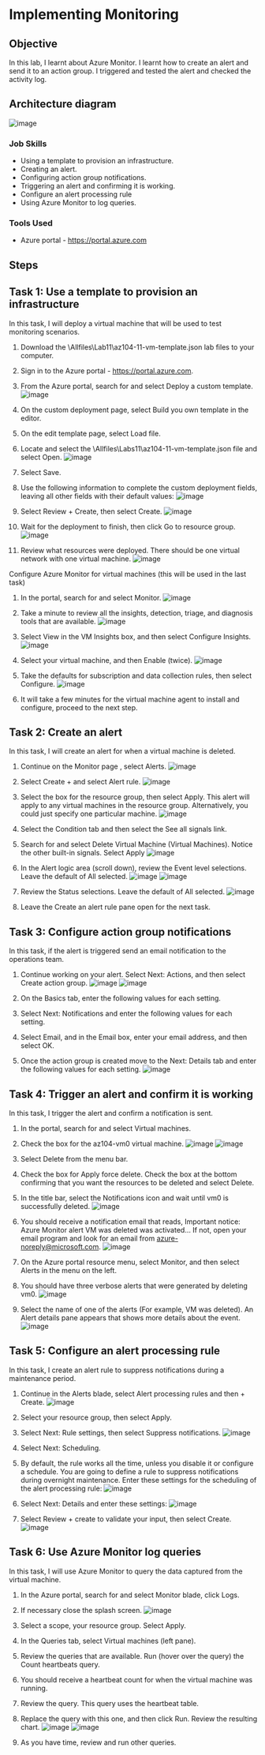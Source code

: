 # Implementing Monitoring

## Objective

In this lab, I learnt about Azure Monitor. I learnt how to create an alert and send it to an action group. I triggered and tested the alert and checked the activity log.

## Architecture diagram
![image](https://github.com/user-attachments/assets/749b0a02-193b-4392-a7db-385375806251)
 


### Job Skills

- Using a template to provision an infrastructure.
- Creating an alert.
- Configuring action group notifications.
- Triggering an alert and confirming it is working.
- Configure an alert processing rule
- Using Azure Monitor to log queries.



### Tools Used

- Azure portal - https://portal.azure.com


## Steps

## Task 1: Use a template to provision an infrastructure

In this task, I will deploy a virtual machine that will be used to test monitoring scenarios.

1.	Download the \Allfiles\Lab11\az104-11-vm-template.json lab files to your computer.
2.	Sign in to the Azure portal - https://portal.azure.com.
3.	From the Azure portal, search for and select Deploy a custom template.
![image](https://github.com/user-attachments/assets/a57ad91d-3b1c-471c-b0f8-750331fe8719)
 
4.	On the custom deployment page, select Build you own template in the editor.
5.	On the edit template page, select Load file.
6.	Locate and select the \Allfiles\Labs11\az104-11-vm-template.json file and select Open.
![image](https://github.com/user-attachments/assets/dd2eb162-0945-42be-8d70-ad9c9dea6e67)
 
7.	Select Save.
8.	Use the following information to complete the custom deployment fields, leaving all other fields with their default values:
![image](https://github.com/user-attachments/assets/234739b1-4a0c-4314-9699-646859caf5bd)
 
1.	Select Review + Create, then select Create.
![image](https://github.com/user-attachments/assets/2d19edf8-f1ee-4d9f-a7b2-963971f7208c)
 
2.	Wait for the deployment to finish, then click Go to resource group.
![image](https://github.com/user-attachments/assets/08ab9c39-c6b5-443a-881b-6c3a112f1cb8)
 
3.	Review what resources were deployed. There should be one virtual network with one virtual machine.
![image](https://github.com/user-attachments/assets/bca6359e-159c-4fc6-b55d-7823cd7e5a12)
 
Configure Azure Monitor for virtual machines (this will be used in the last task)
1.	In the portal, search for and select Monitor.
![image](https://github.com/user-attachments/assets/d063300f-44f4-4e52-b090-61ffc84d5583)
 
2.	Take a minute to review all the insights, detection, triage, and diagnosis tools that are available.
![image](https://github.com/user-attachments/assets/c46d10ba-f91b-43a8-949a-306b27a1c704)
 
3.	Select View in the VM Insights box, and then select Configure Insights.
![image](https://github.com/user-attachments/assets/35b083df-cb3f-484c-aede-1e4bbe326324)
 
4.	Select your virtual machine, and then Enable (twice).
![image](https://github.com/user-attachments/assets/f739682a-f4df-4e1c-9a8d-5a33b5328c29)
 
5.	Take the defaults for subscription and data collection rules, then select Configure.
![image](https://github.com/user-attachments/assets/f5000e63-62f5-4436-8e16-fc1bb06cded8)
 
6.	It will take a few minutes for the virtual machine agent to install and configure, proceed to the next step.

## Task 2: Create an alert

In this task, I will create an alert for when a virtual machine is deleted.

1.	Continue on the Monitor page , select Alerts.
![image](https://github.com/user-attachments/assets/af724f37-207e-4bf2-8213-48aaa66cdced)
 
2.	Select Create + and select Alert rule.
![image](https://github.com/user-attachments/assets/6f22567d-94eb-4de6-adf1-1d94057e3dd3)
 
3.	Select the box for the resource group, then select Apply. This alert will apply to any virtual machines in the resource group. Alternatively, you could just specify one particular machine.
![image](https://github.com/user-attachments/assets/5c15e06f-6a29-44dc-86ee-4e7affae4923)
 
4.	Select the Condition tab and then select the See all signals link.
5.	Search for and select Delete Virtual Machine (Virtual Machines). Notice the other built-in signals. Select Apply
![image](https://github.com/user-attachments/assets/cd05b039-6713-4c20-a0b2-4339a808c7bf)
 
6.	In the Alert logic area (scroll down), review the Event level selections. Leave the default of All selected.
![image](https://github.com/user-attachments/assets/d1e861c7-700b-4fe6-aa79-644839325d23)
![image](https://github.com/user-attachments/assets/61cd1fe1-3136-455e-8a84-82ee8e4ede11)
 

 
7.	Review the Status selections. Leave the default of All selected.
![image](https://github.com/user-attachments/assets/4381de1b-7198-48eb-85b0-741233fe2f7d)
 
8.	Leave the Create an alert rule pane open for the next task.


## Task 3: Configure action group notifications

In this task, if the alert is triggered send an email notification to the operations team.

1.	Continue working on your alert. Select Next: Actions, and then select Create action group.
![image](https://github.com/user-attachments/assets/a4b5ee00-22e2-476d-b4a0-09fc57aaa8bb)
![image](https://github.com/user-attachments/assets/c9f3a2e0-97be-4b80-b0d8-f77e8d85f23b)
 
 
2.	On the Basics tab, enter the following values for each setting.
3.	Select Next: Notifications and enter the following values for each setting.
4.	Select Email, and in the Email box, enter your email address, and then select OK.
5.	Once the action group is created move to the Next: Details tab and enter the following values for each setting.
![image](https://github.com/user-attachments/assets/400b5018-c44c-44f2-901d-a4b95489ca43)
 

## Task 4: Trigger an alert and confirm it is working

In this task, I trigger the alert and confirm a notification is sent.
1.	In the portal, search for and select Virtual machines.
2.	Check the box for the az104-vm0 virtual machine.
![image](https://github.com/user-attachments/assets/66031376-3ba6-4342-a4b4-176e16ede456)
![image](https://github.com/user-attachments/assets/007f866a-b2f4-4c94-a30b-316f123f5621)
 

 
3.	Select Delete from the menu bar.
4.	Check the box for Apply force delete. Check the box at the bottom confirming that you want the resources to be deleted and select Delete.
5.	In the title bar, select the Notifications icon and wait until vm0 is successfully deleted.
![image](https://github.com/user-attachments/assets/074f3c2c-8467-4add-9fd7-96ea9aed2298)
 
6.	You should receive a notification email that reads, Important notice: Azure Monitor alert VM was deleted was activated… If not, open your email program and look for an email from azure-noreply@microsoft.com.
![image](https://github.com/user-attachments/assets/ba35f619-d5bb-4b36-8a91-d99669ae6298)
 
7.	On the Azure portal resource menu, select Monitor, and then select Alerts in the menu on the left.
8.	You should have three verbose alerts that were generated by deleting vm0.
![image](https://github.com/user-attachments/assets/b5e69d34-af53-4b04-bacf-1c3ba8de6d7d)
 
9.	Select the name of one of the alerts (For example, VM was deleted). An Alert details pane appears that shows more details about the event.
![image](https://github.com/user-attachments/assets/17d9b872-5066-4c6e-892c-9d0a2e83700e)
 


## Task 5: Configure an alert processing rule

In this task, I create an alert rule to suppress notifications during a maintenance period.

1.	Continue in the Alerts blade, select Alert processing rules and then + Create.
![image](https://github.com/user-attachments/assets/6a0a3f0a-cee5-4b5b-98dc-2116a236c014)
 
2.	Select your resource group, then select Apply.
3.	Select Next: Rule settings, then select Suppress notifications.
![image](https://github.com/user-attachments/assets/d2067047-97c0-4b4c-8842-45fd2d61bbd7)
 
4.	Select Next: Scheduling.
5.	By default, the rule works all the time, unless you disable it or configure a schedule. You are going to define a rule to suppress notifications during overnight maintenance. Enter these settings for the scheduling of the alert processing rule:
![image](https://github.com/user-attachments/assets/46a469eb-b2c5-4e23-a90e-135513e3bfd5)
 
6.	Select Next: Details and enter these settings:
![image](https://github.com/user-attachments/assets/a658f75d-3697-49c1-bd21-28bb46795fd1)
 
7.	Select Review + create to validate your input, then select Create.
![image](https://github.com/user-attachments/assets/517a5f2f-8ef3-4937-b4f4-8c936061ea67)
 


## Task 6: Use Azure Monitor log queries

In this task, I will use Azure Monitor to query the data captured from the virtual machine.

1.	In the Azure portal, search for and select Monitor blade, click Logs.
2.	If necessary close the splash screen.
![image](https://github.com/user-attachments/assets/cf393247-9960-49e7-b3fd-6407299df145)
 
3.	Select a scope, your resource group. Select Apply.
4.	In the Queries tab, select Virtual machines (left pane).
5.	Review the queries that are available. Run (hover over the query) the Count heartbeats query.
6.	You should receive a heartbeat count for when the virtual machine was running.
7.	Review the query. This query uses the heartbeat table.
8.	Replace the query with this one, and then click Run. Review the resulting chart.
![image](https://github.com/user-attachments/assets/9262c739-f514-4bc5-b7b6-8480f5ba4298)
![image](https://github.com/user-attachments/assets/ad84f124-fce1-4895-a949-2b4a84e9bb2d)
 
9.	As you have time, review and run other queries.


